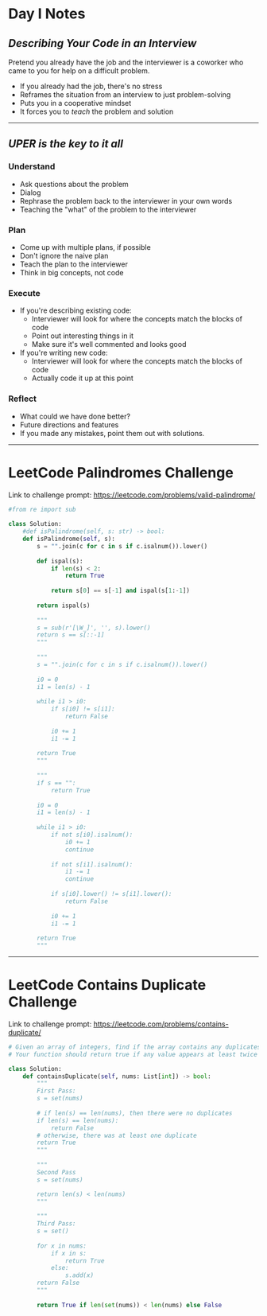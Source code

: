 # Day I Notes


## ***Describing Your Code in an Interview***

Pretend you already have the job and the interviewer is a coworker who came to you
for help on a difficult problem.
* If you already had the job, there's no stress
* Reframes the situation from an interview to just problem-solving
* Puts you in a cooperative mindset
* It forces you to *teach* the problem and solution

---

## ***UPER is the key to it all***

### **Understand**
* Ask questions about the problem
* Dialog
* Rephrase the problem back to the interviewer in your own words
* Teaching the "what" of the problem to the interviewer

### **Plan**
* Come up with multiple plans, if possible
* Don't ignore the naive plan
* Teach the plan to the interviewer
* Think in big concepts, not code

### **Execute**
* If you're describing existing code:
  * Interviewer will look for where the concepts match the blocks of code
  * Point out interesting things in it
  * Make sure it's well commented and looks good
* If you're writing new code:
  * Interviewer will look for where the concepts match the blocks of code
  * Actually code it up at this point

### **Reflect**
* What could we have done better?
* Future directions and features
* If you made any mistakes, point them out with solutions.



---



# LeetCode Palindromes Challenge

Link to challenge prompt: https://leetcode.com/problems/valid-palindrome/ 

```py
#from re import sub
​
class Solution:
    #def isPalindrome(self, s: str) -> bool:
    def isPalindrome(self, s):
        s = "".join(c for c in s if c.isalnum()).lower()
        
        def ispal(s):
            if len(s) < 2:
                return True
​
            return s[0] == s[-1] and ispal(s[1:-1])
        
        return ispal(s)
​
        """
        s = sub(r'[\W_]', '', s).lower() 
        return s == s[::-1]
        """
        
        """
        s = "".join(c for c in s if c.isalnum()).lower()
        
        i0 = 0
        i1 = len(s) - 1 
        
        while i1 > i0:
            if s[i0] != s[i1]:
                return False
            
            i0 += 1
            i1 -= 1
            
        return True
        """
        
        """
        if s == "":
            return True
        
        i0 = 0
        i1 = len(s) - 1 
        
        while i1 > i0:
            if not s[i0].isalnum():
                i0 += 1
                continue
                
            if not s[i1].isalnum():
                i1 -= 1
                continue
                
            if s[i0].lower() != s[i1].lower():
                return False
            
            i0 += 1
            i1 -= 1
            
        return True
        """
```

---

# LeetCode Contains Duplicate Challenge

Link to challenge prompt: https://leetcode.com/problems/contains-duplicate/

```py
# Given an array of integers, find if the array contains any duplicates.
# Your function should return true if any value appears at least twice in the array, and it should return false if every element is distinct.

class Solution:
    def containsDuplicate(self, nums: List[int]) -> bool:
        """
        First Pass:
        s = set(nums)
            
        # if len(s) == len(nums), then there were no duplicates
        if len(s) == len(nums):
            return False
        # otherwise, there was at least one duplicate
        return True
        """
        
        """
        Second Pass
        s = set(nums)

        return len(s) < len(nums)
        """
        
        """
        Third Pass:
        s = set()
        
        for x in nums:
            if x in s:
                return True
            else:
                s.add(x)
        return False
        """
        
        return True if len(set(nums)) < len(nums) else False
```